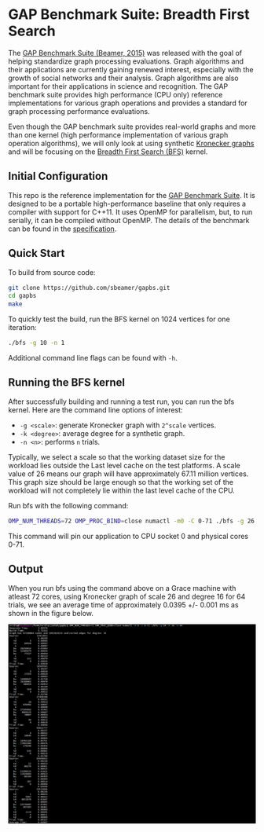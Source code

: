 # GAP Benchmark Suite: Breadth First Search

The [GAP Benchmark Suite (Beamer, 2015)][1] was released with the goal of helping standardize graph processing evaluations. Graph algorithms and their applications are currently gaining renewed interest, especially with the growth of social networks and their analysis. Graph algorithms are also important for their applications in science and recognition. The GAP benchmark suite provides high performance (CPU only) reference implementations for various graph operations and provides a standard for graph processing performance evaluations. 

Even though the GAP benchmark suite provides real-world graphs and more than one kernel (high performance implementation of various graph operation algorithms), we will only look at using synthetic [Kronecker graphs](https://en.wikipedia.org/wiki/Kronecker_graph) and will be focusing on the [Breadth First Search (BFS)](https://en.wikipedia.org/wiki/Breadth-first_search) kernel.

## Initial Configuration

This repo is the reference implementation for the [GAP Benchmark Suite](http://gap.cs.berkeley.edu/). It is designed to be a portable high-performance baseline that only requires a compiler with support for C++11. It uses OpenMP for parallelism, but, to run serially, it can be compiled without OpenMP. The details of the benchmark can be found in the [specification][1].

## Quick Start

To build from source code: 

```bash
git clone https://github.com/sbeamer/gapbs.git 
cd gapbs
make
```

To quickly test the build, run the BFS kernel on 1024 vertices for one iteration:
```bash
./bfs -g 10 -n 1
```
Additional command line flags can be found with `-h`.

## Running the BFS kernel

After successfully building and running a test run, you can run the bfs kernel. Here are the command line options of interest:
- `-g <scale>`: generate Kronecker graph with `2^scale` vertices.
- `-k <degree>`: average degree for a synthetic graph.
- `-n <n>`: performs `n` trials.

Typically, we select a scale so that the working dataset size for the workload lies outside the Last level cache on the test platforms. A scale value of 26 means our graph will have approximately 67.11 million vertices. This graph size should be large enough so that the working set of the workload will not completely lie within the last level cache of the CPU. 

Run bfs with the following command:
```bash
OMP_NUM_THREADS=72 OMP_PROC_BIND=close numactl -m0 -C 0-71 ./bfs -g 26 -k 16 -n 64
```
This command will pin our application to CPU socket 0 and physical cores 0-71. 

## Output

When you run bfs using the command above on a Grace machine with atleast 72 cores, using Kronecker graph of scale 26 and degree 16 for 64 trials, we see an average time of approximately 0.0395 +/- 0.001 ms as shown in the figure below.

[![Example Output](sample_output.png)](sample_output.png)




[1]: <http://arxiv.org/abs/1508.03619> "GAP Benchmark Suite"